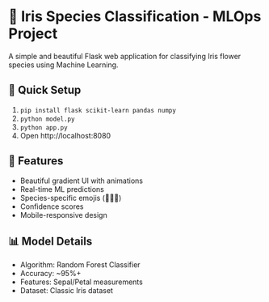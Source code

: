 # 🌸 Iris Species Classification - MLOps Project

A simple and beautiful Flask web application for classifying Iris flower species using Machine Learning.

## 🚀 Quick Setup
1. `pip install flask scikit-learn pandas numpy`
2. `python model.py`
3. `python app.py`
4. Open http://localhost:8080

## 🎨 Features
- Beautiful gradient UI with animations
- Real-time ML predictions
- Species-specific emojis (🌸🌺🌷)
- Confidence scores
- Mobile-responsive design

## 📊 Model Details
- Algorithm: Random Forest Classifier  
- Accuracy: ~95%+
- Features: Sepal/Petal measurements
- Dataset: Classic Iris dataset
